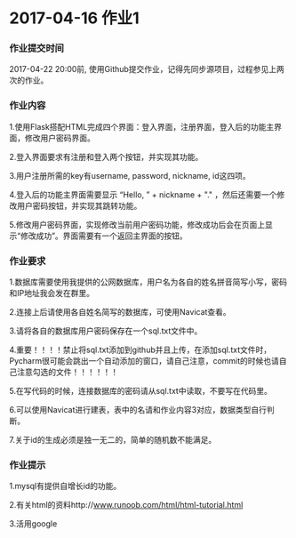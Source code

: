 # 2017-04-16 作业1

### 作业提交时间

2017-04-22 20:00前, 使用Github提交作业，记得先同步源项目，过程参见上两次的作业。

### 作业内容

1.使用Flask搭配HTML完成四个界面：登入界面，注册界面，登入后的功能主界面，修改用户密码界面。

2.登入界面要求有注册和登入两个按钮，并实现其功能。

3.用户注册所需的key有username, password, nickname, id这四项。

4.登入后的功能主界面需要显示 “Hello, ” + nickname + "." ，然后还需要一个修改用户密码按钮，并实现其跳转功能。

5.修改用户密码界面，实现修改当前用户密码功能，修改成功后会在页面上显示“修改成功”。界面需要有一个返回主界面的按钮。

### 作业要求

1.数据库需要使用我提供的公网数据库，用户名为各自的姓名拼音简写小写，密码和IP地址我会发在群里。

2.连接上后请使用各自姓名简写的数据库，可使用Navicat查看。

3.请将各自的数据库用户密码保存在一个sql.txt文件中。

4.重要！！！！禁止将sql.txt添加到github并且上传，在添加sql.txt文件时，Pycharm很可能会跳出一个自动添加的窗口，请自己注意，commit的时候也请自己注意勾选的文件！！！！！！

5.在写代码的时候，连接数据库的密码请从sql.txt中读取，不要写在代码里。

6.可以使用Navicat进行建表，表中的名请和作业内容3对应，数据类型自行判断。

7.关于id的生成必须是独一无二的，简单的随机数不能满足。

### 作业提示

1.mysql有提供自增长id的功能。

2.有关html的资料http://www.runoob.com/html/html-tutorial.html

3.活用google